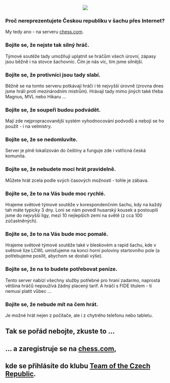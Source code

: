 <p align="center">
  <img src="https://avatars1.githubusercontent.com/u/40140224">
</p>

### Proč nereprezentujete Českou republiku v šachu přes Internet?

My tedy ano - na serveru [chess.com](https://chess.com/).

### Bojíte se, že nejste tak silný hráč.

Týmové soutěže tady umožňují uplatnit se hráčům všech úrovní, zápasy jsou běžně i na stovce šachovnic. Čím je nás víc, tím jsme silnější.

### Bojíte se, že protivníci jsou tady slabí.

Běžně se na tomto serveru potkávají hráči i té nejvyšší úrovně (zrovna dnes jsme hráli proti mezinárodním mistrům). Hrávají tady mimo jiných také třeba Magnus, MVL nebo Hikaru ...

### Bojíte se, že soupeři budou podvádět.

Mají zde nejpropracovanější systém vyhodnocování podvodů a nebojí se ho použít - i na velmistry.

### Bojíte se, že se nedomluvíte.

Server je plně lokalizován do češtiny a funguje zde i vstřícná česká komunita.

### Bojíte se, že nebudete moci hrát pravidelně.

Můžete hrát zcela podle svých časových možností - tohle je zábava.

### Bojíte se, že to na Vás bude moc rychlé.

Hrajeme světové týmové soutěže v korespondenčním šachu, kdy na každý tah máte typicky 3 dny. Loni se nám povedl husarský kousek a postoupili jsme do nejvyšší ligy, mezi 10 nejlepších zemí na světě (z cca 100 zúčastněných).

### Bojíte se, že to na Vás bude moc pomalé.

Hrajeme světové týmové soutěže také v bleskovém a rapid šachu, kde v světové lize LCWL umisťujeme na konci horní poloviny startovního pole (a potřebujeme posílit, abychom se dostali výše).

### Bojíte se, že na to budete potřebovat peníze.

Tento server nabízí všechny služby potřebné pro hraní zadarmo, naprostá většina hráčů nepoužívá žádný placený tarif. A hráči s FIDE titulem - ti nemusí platit vůbec ...

### Bojíte se, že nebude mít na čem hrát.

Je možné hrát nejen z počítače, ale i z chytrého telefonu nebo tabletu.

## Tak se pořád nebojte, zkuste to ...
## ... a zaregistruje se na [chess.com](https://chess.com/),
## kde se přihlásíte do klubu [Team of the Czech Republic](https://www.chess.com/club/team-of-the-czech-republic/).
